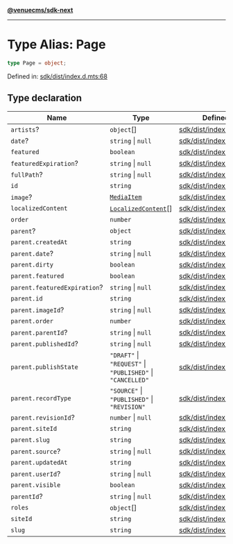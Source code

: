 [**@venuecms/sdk-next**](../Index.md)

***

# Type Alias: Page

```ts
type Page = object;
```

Defined in: [sdk/dist/index.d.mts:68](https://github.com/venuecms/sdk/blob/9b35c3f75ba3cd0722f50bc82d98f2f4dd56e037/packages/sdk/dist/index.d.mts#L68)

## Type declaration

| Name | Type | Defined in |
| ------ | ------ | ------ |
| <a id="artists"></a> `artists`? | `object`[] | [sdk/dist/index.d.mts:113](https://github.com/venuecms/sdk/blob/9b35c3f75ba3cd0722f50bc82d98f2f4dd56e037/packages/sdk/dist/index.d.mts#L113) |
| <a id="date"></a> `date`? | `string` \| `null` | [sdk/dist/index.d.mts:74](https://github.com/venuecms/sdk/blob/9b35c3f75ba3cd0722f50bc82d98f2f4dd56e037/packages/sdk/dist/index.d.mts#L74) |
| <a id="featured"></a> `featured` | `boolean` | [sdk/dist/index.d.mts:72](https://github.com/venuecms/sdk/blob/9b35c3f75ba3cd0722f50bc82d98f2f4dd56e037/packages/sdk/dist/index.d.mts#L72) |
| <a id="featuredexpiration"></a> `featuredExpiration`? | `string` \| `null` | [sdk/dist/index.d.mts:73](https://github.com/venuecms/sdk/blob/9b35c3f75ba3cd0722f50bc82d98f2f4dd56e037/packages/sdk/dist/index.d.mts#L73) |
| <a id="fullpath"></a> `fullPath`? | `string` \| `null` | [sdk/dist/index.d.mts:99](https://github.com/venuecms/sdk/blob/9b35c3f75ba3cd0722f50bc82d98f2f4dd56e037/packages/sdk/dist/index.d.mts#L99) |
| <a id="id"></a> `id` | `string` | [sdk/dist/index.d.mts:69](https://github.com/venuecms/sdk/blob/9b35c3f75ba3cd0722f50bc82d98f2f4dd56e037/packages/sdk/dist/index.d.mts#L69) |
| <a id="image"></a> `image`? | [`MediaItem`](MediaItem.md) | [sdk/dist/index.d.mts:77](https://github.com/venuecms/sdk/blob/9b35c3f75ba3cd0722f50bc82d98f2f4dd56e037/packages/sdk/dist/index.d.mts#L77) |
| <a id="localizedcontent"></a> `localizedContent` | [`LocalizedContent`](LocalizedContent.md)[] | [sdk/dist/index.d.mts:112](https://github.com/venuecms/sdk/blob/9b35c3f75ba3cd0722f50bc82d98f2f4dd56e037/packages/sdk/dist/index.d.mts#L112) |
| <a id="order"></a> `order` | `number` | [sdk/dist/index.d.mts:70](https://github.com/venuecms/sdk/blob/9b35c3f75ba3cd0722f50bc82d98f2f4dd56e037/packages/sdk/dist/index.d.mts#L70) |
| <a id="parent"></a> `parent`? | `object` | [sdk/dist/index.d.mts:78](https://github.com/venuecms/sdk/blob/9b35c3f75ba3cd0722f50bc82d98f2f4dd56e037/packages/sdk/dist/index.d.mts#L78) |
| `parent.createdAt` | `string` | [sdk/dist/index.d.mts:81](https://github.com/venuecms/sdk/blob/9b35c3f75ba3cd0722f50bc82d98f2f4dd56e037/packages/sdk/dist/index.d.mts#L81) |
| `parent.date`? | `string` \| `null` | [sdk/dist/index.d.mts:94](https://github.com/venuecms/sdk/blob/9b35c3f75ba3cd0722f50bc82d98f2f4dd56e037/packages/sdk/dist/index.d.mts#L94) |
| `parent.dirty` | `boolean` | [sdk/dist/index.d.mts:88](https://github.com/venuecms/sdk/blob/9b35c3f75ba3cd0722f50bc82d98f2f4dd56e037/packages/sdk/dist/index.d.mts#L88) |
| `parent.featured` | `boolean` | [sdk/dist/index.d.mts:92](https://github.com/venuecms/sdk/blob/9b35c3f75ba3cd0722f50bc82d98f2f4dd56e037/packages/sdk/dist/index.d.mts#L92) |
| `parent.featuredExpiration`? | `string` \| `null` | [sdk/dist/index.d.mts:93](https://github.com/venuecms/sdk/blob/9b35c3f75ba3cd0722f50bc82d98f2f4dd56e037/packages/sdk/dist/index.d.mts#L93) |
| `parent.id` | `string` | [sdk/dist/index.d.mts:79](https://github.com/venuecms/sdk/blob/9b35c3f75ba3cd0722f50bc82d98f2f4dd56e037/packages/sdk/dist/index.d.mts#L79) |
| `parent.imageId`? | `string` \| `null` | [sdk/dist/index.d.mts:95](https://github.com/venuecms/sdk/blob/9b35c3f75ba3cd0722f50bc82d98f2f4dd56e037/packages/sdk/dist/index.d.mts#L95) |
| `parent.order` | `number` | [sdk/dist/index.d.mts:89](https://github.com/venuecms/sdk/blob/9b35c3f75ba3cd0722f50bc82d98f2f4dd56e037/packages/sdk/dist/index.d.mts#L89) |
| `parent.parentId`? | `string` \| `null` | [sdk/dist/index.d.mts:97](https://github.com/venuecms/sdk/blob/9b35c3f75ba3cd0722f50bc82d98f2f4dd56e037/packages/sdk/dist/index.d.mts#L97) |
| `parent.publishedId`? | `string` \| `null` | [sdk/dist/index.d.mts:87](https://github.com/venuecms/sdk/blob/9b35c3f75ba3cd0722f50bc82d98f2f4dd56e037/packages/sdk/dist/index.d.mts#L87) |
| `parent.publishState` | `"DRAFT"` \| `"REQUEST"` \| `"PUBLISHED"` \| `"CANCELLED"` | [sdk/dist/index.d.mts:85](https://github.com/venuecms/sdk/blob/9b35c3f75ba3cd0722f50bc82d98f2f4dd56e037/packages/sdk/dist/index.d.mts#L85) |
| `parent.recordType` | `"SOURCE"` \| `"PUBLISHED"` \| `"REVISION"` | [sdk/dist/index.d.mts:83](https://github.com/venuecms/sdk/blob/9b35c3f75ba3cd0722f50bc82d98f2f4dd56e037/packages/sdk/dist/index.d.mts#L83) |
| `parent.revisionId`? | `number` \| `null` | [sdk/dist/index.d.mts:84](https://github.com/venuecms/sdk/blob/9b35c3f75ba3cd0722f50bc82d98f2f4dd56e037/packages/sdk/dist/index.d.mts#L84) |
| `parent.siteId` | `string` | [sdk/dist/index.d.mts:80](https://github.com/venuecms/sdk/blob/9b35c3f75ba3cd0722f50bc82d98f2f4dd56e037/packages/sdk/dist/index.d.mts#L80) |
| `parent.slug` | `string` | [sdk/dist/index.d.mts:91](https://github.com/venuecms/sdk/blob/9b35c3f75ba3cd0722f50bc82d98f2f4dd56e037/packages/sdk/dist/index.d.mts#L91) |
| `parent.source`? | `string` \| `null` | [sdk/dist/index.d.mts:86](https://github.com/venuecms/sdk/blob/9b35c3f75ba3cd0722f50bc82d98f2f4dd56e037/packages/sdk/dist/index.d.mts#L86) |
| `parent.updatedAt` | `string` | [sdk/dist/index.d.mts:82](https://github.com/venuecms/sdk/blob/9b35c3f75ba3cd0722f50bc82d98f2f4dd56e037/packages/sdk/dist/index.d.mts#L82) |
| `parent.userId`? | `string` \| `null` | [sdk/dist/index.d.mts:96](https://github.com/venuecms/sdk/blob/9b35c3f75ba3cd0722f50bc82d98f2f4dd56e037/packages/sdk/dist/index.d.mts#L96) |
| `parent.visible` | `boolean` | [sdk/dist/index.d.mts:90](https://github.com/venuecms/sdk/blob/9b35c3f75ba3cd0722f50bc82d98f2f4dd56e037/packages/sdk/dist/index.d.mts#L90) |
| <a id="parentid"></a> `parentId`? | `string` \| `null` | [sdk/dist/index.d.mts:75](https://github.com/venuecms/sdk/blob/9b35c3f75ba3cd0722f50bc82d98f2f4dd56e037/packages/sdk/dist/index.d.mts#L75) |
| <a id="roles"></a> `roles` | `object`[] | [sdk/dist/index.d.mts:100](https://github.com/venuecms/sdk/blob/9b35c3f75ba3cd0722f50bc82d98f2f4dd56e037/packages/sdk/dist/index.d.mts#L100) |
| <a id="siteid"></a> `siteId` | `string` | [sdk/dist/index.d.mts:76](https://github.com/venuecms/sdk/blob/9b35c3f75ba3cd0722f50bc82d98f2f4dd56e037/packages/sdk/dist/index.d.mts#L76) |
| <a id="slug"></a> `slug` | `string` | [sdk/dist/index.d.mts:71](https://github.com/venuecms/sdk/blob/9b35c3f75ba3cd0722f50bc82d98f2f4dd56e037/packages/sdk/dist/index.d.mts#L71) |
